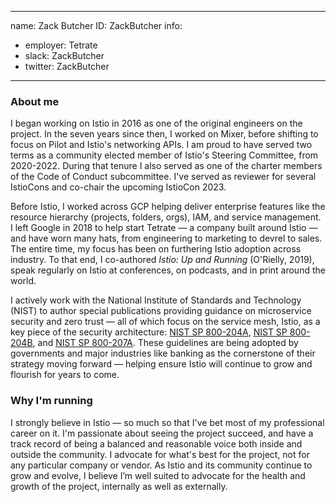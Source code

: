 -------------------------------------------------------------
name: Zack Butcher
ID: ZackButcher
info:
  - employer: Tetrate
  - slack: ZackButcher
  - twitter: ZackButcher
-------------------------------------------------------------

### About me


I began working on Istio in 2016 as one of the original engineers on the project. In the seven years since then, I worked on Mixer, before shifting to focus on Pilot and Istio's networking APIs. I am proud to have served two terms as a community elected member of Istio's Steering Committee, from 2020-2022. During that tenure I also served as one of the charter members of the Code of Conduct subcommittee. I've served as reviewer for several IstioCons and co-chair the upcoming IstioCon 2023.


Before Istio, I worked across GCP helping deliver enterprise features like the resource hierarchy (projects, folders, orgs), IAM, and service management. I left Google in 2018 to help start Tetrate — a company built around Istio — and have worn many hats, from engineering to marketing to devrel to sales. The entire time, my focus has been on furthering Istio adoption across industry. To that end, I co-authored _Istio: Up and Running_ (O'Rielly, 2019), speak regularly on Istio at conferences, on podcasts, and in print around the world.


I actively work with the National Institute of Standards and Technology (NIST) to author special publications providing guidance on microservice security and zero trust — all of which focus on the service mesh, Istio, as a key piece of the security architecture: [NIST SP 800-204A](https://nvlpubs.nist.gov/nistpubs/SpecialPublications/NIST.SP.800-204A.pdf), [NIST SP 800-204B](https://nvlpubs.nist.gov/nistpubs/SpecialPublications/NIST.SP.800-204B.pdf), and [NIST SP 800-207A](https://nvlpubs.nist.gov/nistpubs/SpecialPublications/NIST.SP.800-207A.ipd.pdf). These guidelines are being adopted by governments and major industries like banking as the cornerstone of their strategy moving forward — helping ensure Istio will continue to grow and flourish for years to come.


### Why I'm running


I strongly believe in Istio — so much so that I've bet most of my professional career on it. I'm passionate about seeing the project succeed, and have a track record of being a balanced and reasonable voice both inside and outside the community. I advocate for what's best for the project, not for any particular company or vendor. As Istio and its community continue to grow and evolve, I believe I’m well suited to advocate for the health and growth of the project, internally as well as externally.
